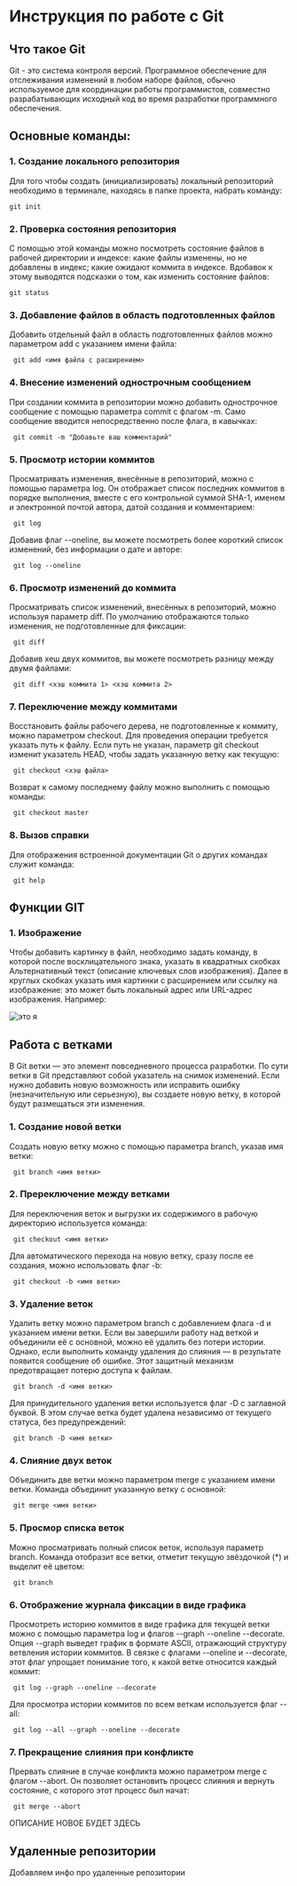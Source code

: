 # **Инструкция по работе с Git**

## Что такое Git

Git - это система контроля версий. Программное обеспечение для отслеживания изменений в любом наборе файлов, обычно используемое для координации работы программистов, совместно разрабатывающих исходный код во время разработки программного обеспечения.

## Основные команды:

### **1. Создание локального репозитория**

Для того чтобы создать (инициализировать) локальный репозиторий необходимо в терминале, находясь в папке проекта, набрать команду:

    git init

### **2. Проверка состояния репозитория**

С помощью этой команды можно посмотреть состояние файлов в рабочей директории и индексе: какие файлы изменены, но не добавлены в индекс; какие ожидают коммита в индексе. Вдобавок к этому выводятся подсказки о том, как изменить состояние файлов:

    git status
    
### **3. Добавление файлов в область подготовленных файлов**

Добавить отдельный файл в область подготовленных файлов можно параметром add с указанием имени файла:

     git add <имя файла с расширением>


### **4. Внесение изменений однострочным сообщением**

При создании коммита в репозитории можно добавить однострочное сообщение с помощью параметра commit с флагом -m. Само сообщение вводится непосредственно после флага, в кавычках:

     git commit -m "Добавьте ваш комментарий"

### **5. Просмотр истории коммитов**

Просматривать изменения, внесённые в репозиторий, можно с помощью параметра log. Он отображает список последних коммитов в порядке выполнения, вместе с его контрольной суммой SHA-1, именем и электронной почтой автора, датой создания и комментарием:

     git log

Добавив флаг --oneline, вы можете посмотреть более короткий список изменений, без информации о дате и авторе:

     git log --oneline

### **6. Просмотр изменений до коммита**

Просматривать список изменений, внесённых в репозиторий, можно используя параметр diff. По умолчанию отображаются только изменения, не подготовленные для фиксации:

     git diff

Добавив хеш двух коммитов, вы можете посмотреть разницу между двумя файлами:

     git diff <хэш коммита 1> <хэш коммита 2>

### **7. Переключение между коммитами**

Восстановить файлы рабочего дерева, не подготовленные к коммиту, можно параметром checkout. Для проведения операции требуется указать путь к файлу. Если путь не указан, параметр git checkout изменит указатель HEAD, чтобы задать указанную ветку как текущую:

     git checkout <хэш файла>

Возврат к самому последнему файлу можно выполнить с помощью команды:

     git checkout master

### **8. Вызов справки**

Для отображения встроенной документации Git о других командах служит команда:

     git help

    

## Функции GIT

### **1. Изображение**
Чтобы добавить картинку в файл, необходимо задать команду, в которой после восклицательного знака, указать в квадратных скобках Альтернативный текст (описание ключевых слов изображения). Далее в круглых скобках указать имя картинки с расширением или ссылку на изображение: это может быть локальный адрес или URL-адрес изображения. Например:

![это я](i.jpg)


## Работа с ветками

В Git ветки — это элемент повседневного процесса разработки. По сути ветки в Git представляют собой указатель на снимок изменений. Если нужно добавить новую возможность или исправить ошибку (незначительную или серьезную), вы создаете новую ветку, в которой будут размещаться эти изменения.

### **1. Создание новой ветки**

Создать новую ветку можно с помощью параметра branch, указав имя ветки:

     git branch <имя ветки>

### **2. Пререключение между ветками**

Для переключения веток и выгрузки их содержимого в рабочую директорию используется команда:

     git checkout <имя ветки>

Для автоматического перехода на новую ветку, сразу после ее создания, можно использовать флаг -b:

     git checkout -b <имя ветки>


### **3. Удаление веток**

Удалить ветку можно параметром branch с добавлением флага -d и указанием имени ветки. Если вы завершили работу над веткой и объединили её с основной, можно её удалить без потери истории. Однако, если выполнить команду удаления до слияния — в результате появится сообщение об ошибке. Этот защитный механизм предотвращает потерю доступа к файлам.

     git branch -d <имя ветки>


Для принудительного удаления ветки используется флаг -D с заглавной буквой. В этом случае ветка будет удалена независимо от текущего статуса, без предупреждений:

     git branch -D <имя ветки>


### **4. Слияние двух веток**

Объединить две ветки можно параметром merge с указанием имени ветки. Команда объединит указанную ветку с основной:

     git merge <имя ветки>

### **5. Просмор списка веток**

Можно просматривать полный список веток, используя параметр branch. Команда отобразит все ветки, отметит текущую звёздочкой (*) и выделит её цветом:

     git branch


### **6. Отображение журнала фиксации в виде графика**

Просмотреть историю коммитов в виде графика для текущей ветки можно с помощью параметра log и флагов --graph --oneline --decorate. Опция --graph выведет график в формате ASCII, отражающий структуру ветвления истории коммитов. В связке с флагами --oneline и --decorate, этот флаг упрощает понимание того, к какой ветке относится каждый коммит:

     git log --graph --oneline --decorate


Для просмотра истории коммитов по всем веткам используется флаг --all:

     git log --all --graph --oneline --decorate


### **7. Прекращение слияния при конфликте**

Прервать слияние в случае конфликта можно параметром merge с флагом --abort. Он позволяет остановить процесс слияния и вернуть состояние, с которого этот процесс был начат:

     git merge --abort





ОПИСАНИЕ НОВОЕ БУДЕТ ЗДЕСЬ


## Удаленные репозитории

Добавляем инфо про удаленные репозитории

